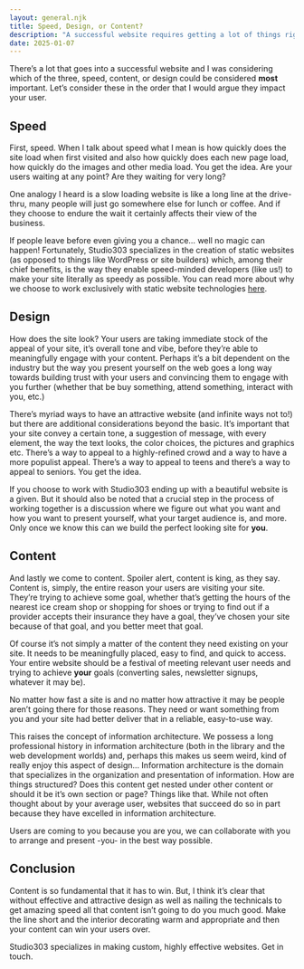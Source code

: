 ```yaml
---
layout: general.njk
title: Speed, Design, or Content?
description: "A successful website requires getting a lot of things right. "
date: 2025-01-07
---
```

There’s a lot that goes into a successful website and I was considering which of the three, speed, content, or design could be considered **most** important. 
Let’s consider these in the order that I would argue they impact your user.

## Speed

First, speed. When I talk about speed what I mean is how quickly does the site load when first visited and also how quickly does each new page load, how quickly do the images and other media load. You get the idea. Are your users waiting at any point? Are they waiting for very long?

One analogy I heard is a slow loading website is like a long line at the drive-thru, many people will just go somewhere else for lunch or coffee. And if they choose to endure the wait it certainly affects their view of the business.

If people leave before even giving you a chance… well no magic can happen! Fortunately, Studio303 specializes in the creation of static websites (as opposed to things like WordPress or site builders) which, among their chief benefits, is the way they enable speed-minded developers (like us!) to make your site literally as speedy as possible. You can read more about why we choose to work exclusively with static website technologies [here](/articles/2025-01-07-why-we-build-static-websites/).

## Design

How does the site look? Your users are taking immediate stock of the appeal of your site, it’s overall tone and vibe, before they’re able to meaningfully engage with your content. Perhaps it’s a bit dependent on the industry but the way you present yourself on the web goes a long way towards building trust with your users and convincing them to engage with you further (whether that be buy something, attend something, interact with you, etc.)

There’s myriad ways to have an attractive website (and infinite ways not to!) but there are additional considerations beyond the basic. It’s important that your site convey a certain tone, a suggestion of message, with every element, the way the text looks, the color choices, the pictures and graphics etc. There’s a way to appeal to a highly-refined crowd and a way to have a more populist appeal. There’s a way to appeal to teens and there’s a way to appeal to seniors. You get the idea. 

If you choose to work with Studio303 ending up with a beautiful website is a given. But it should also be noted that a crucial step in the process of working together is a discussion where we figure out what you want and how you want to present yourself, what your target audience is, and more. Only once we know this can we build the perfect looking site for **you**.

## Content

And lastly we come to content. Spoiler alert, content is king, as they say. Content is, simply, the entire reason your users are visiting your site. They’re trying to achieve some goal, whether that’s getting the hours of the nearest ice cream shop or shopping for shoes or trying to find out if a provider accepts their insurance they have a goal, they’ve chosen your site because of that goal, and you better meet that goal. 

Of course it’s not simply a matter of the content they need existing on your site. It needs to be meaningfully placed, easy to find, and quick to access. Your entire website should be a festival of meeting relevant user needs and trying to achieve **your** goals (converting sales, newsletter signups, whatever it may be). 

No matter how fast a site is and no matter how attractive it may be people aren’t going there for those reasons. They need or want something from you and your site had better deliver that in a reliable, easy-to-use way.

This raises the concept of information architecture. We possess a long professional history in information architecture (both in the library and the web development worlds) and, perhaps this makes us seem weird, kind of really enjoy this aspect of design… Information architecture is the domain that specializes in the organization and presentation of information. How are things structured? Does this content get nested under other content or should it be it’s own section or page? Things like that. While not often thought about by your average user, websites that succeed do so in part because they have excelled in information architecture.

Users are coming to you because you are you, we can collaborate with you to arrange and present -you- in the best way possible.

## Conclusion

Content is so fundamental that it has to win. But, I think it’s clear that without effective and attractive design as well as nailing the technicals to get amazing speed all that content isn’t going to do you much good. Make the line short and the interior decorating warm and appropriate and then your content can win your users over.

Studio303 specializes in making custom, highly effective websites. Get in touch.